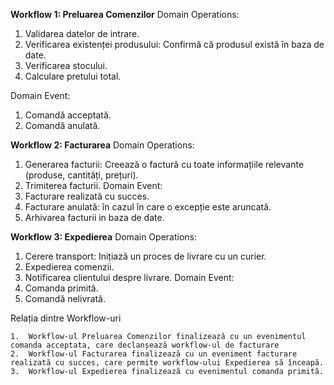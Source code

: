 **Workflow 1: Preluarea Comenzilor**
Domain Operations:
1. Validarea datelor de intrare.
2. Verificarea existenței produsului: Confirmă că produsul există în baza de date.
3. Verificarea stocului.
4. Calculare pretului total.

Domain Event:
1. Comandă acceptată.
2. Comandă anulată.

**Workflow 2: Facturarea**
Domain Operations:
1. Generarea facturii: Creează o factură cu toate informațiile relevante (produse, cantități, prețuri).
2. Trimiterea facturii.
Domain Event:
1. Facturare realizată cu succes.
2. Facturare anulată: în cazul în care o excepție este aruncată.
3. Arhivarea facturii in baza de date.

**Workflow 3: Expedierea**
Domain Operations:
1. Cerere transport: Inițiază un proces de livrare cu un curier.
2. Expedierea comenzii.
3. Notificarea clientului despre livrare.
Domain Event:
1. Comanda primită.
2. Comandă nelivrată.

Relația dintre Workflow-uri

	1.	Workflow-ul Preluarea Comenzilor finalizează cu un evenimentul comanda acceptata, care declanșează workflow-ul de facturare
	2.	Workflow-ul Facturarea finalizează cu un eveniment facturare realizată cu succes, care permite workflow-ului Expedierea să înceapă.
	3.	Workflow-ul Expedierea finalizează cu evenimentul comanda primită.
